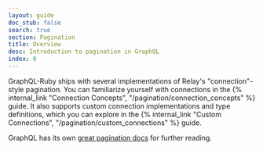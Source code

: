 ```yaml
---
layout: guide
doc_stub: false
search: true
section: Pagination
title: Overview
desc: Introduction to pagination in GraphQL
index: 0
---
```



GraphQL-Ruby ships with several implementations of Relay's "connection"-style pagination. You can familiarize yourself with connections in the {% internal_link "Connection Concepts", "/pagination/connection_concepts" %} guide. It also supports custom connection implementations and type definitions, which you can explore in the {% internal_link "Custom Connections", "/pagination/custom_connections" %} guide.

GraphQL has its own [great pagination docs](https://graphql.org/learn/pagination/) for further reading.
